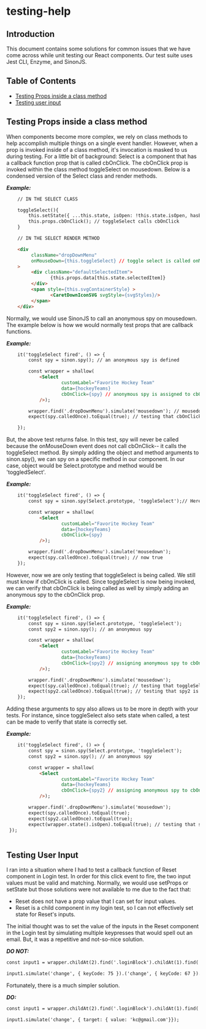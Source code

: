 # testing-help

## Introduction

This document contains some solutions for common issues that we have come across while unit testing our React components. Our test suite uses Jest CLI, Enzyme, and SinonJS.

## Table of Contents
- [Testing Props inside a class method](#testing-props-inside-a-class-method)
- [Testing user input](#testing-user-input)

## Testing Props inside a class method

When components become more complex, we rely on class methods to help accomplish multiple things on a single event handler. However, when a prop is invoked inside of a class method, it's invocation is masked to us during testing. For a little bit of background: Select is a component that has a callback function prop that is called cbOnClick. The cbOnClick prop is invoked within the class method toggleSelect on mousedown. Below is a condensed version of the Select class and render methods.


***Example:*** 

```html
	// IN THE SELECT CLASS

	toggleSelect(){
		this.setState({ ...this.state, isOpen: !this.state.isOpen, hasError: false });
		this.props.cbOnClick(); // toggleSelect calls cbOnClick
	}

	// IN THE SELECT RENDER METHOD

	<div
		 className="dropDownMenu"
		 onMouseDown={this.toggleSelect} // toggle select is called onMouseDown. NOT this.props.cbOnClick
	>
		 <div className="defaultSelectedItem">
				{this.props.data[this.state.selectedItem]}
		 </div>
		 <span style={this.svgContainerStyle} >
				<CaretDownIconSVG svgStyle={svgStyles}/>
		 </span>
	</div>
```

Normally, we would use SinonJS to call an anonymous spy on mousedown. The example below is how we would normally test props that are callback functions.


***Example:***

```html
	it('toggleSelect fired', () => {
		const spy = sinon.spy(); // an anonymous spy is defined

		const wrapper = shallow(
			<Select
					customLabel="Favorite Hockey Team"
					data={hockeyTeams}
					cbOnClick={spy} // anonymous spy is assigned to cbOnClick
			/>);

		wrapper.find('.dropDownMenu').simulate('mousedown'); // mousedown event is simulated.
		expect(spy.calledOnce).toEqual(true); // testing that cbOnClick was called (false)

	});
```

But, the above test returns false. In this test, spy will never be called because the onMouseDown event does not call cbOnClick-- it calls the toggleSelect method. By simply adding the object and method arguments to sinon.spy(), we can spy on a specific method in our component. In our case, object would be Select.prototype and method would be 'toggledSelect'.

***Example:***

```html
	it('toggleSelect fired', () => {
		const spy = sinon.spy(Select.prototype, 'toggleSelect');// Here we are adding the object and method arguments.

		const wrapper = shallow(
			<Select
					customLabel="Favorite Hockey Team"
					data={hockeyTeams}
					cbOnClick={spy}
			/>);

		wrapper.find('.dropDownMenu').simulate('mousedown');
		expect(spy.calledOnce).toEqual(true); // now true
	});
```

However, now we are only testing that toggleSelect is being called. We still must know if cbOnClick is called. Since toggleSelect is now being invoked, we can verify that cbOnClick is being called as well by simply adding an anonymous spy to the cbOnClick prop. 

***Example:***

```html
	it('toggleSelect fired', () => {
		const spy = sinon.spy(Select.prototype, 'toggleSelect');
		const spy2 = sinon.spy(); // an anonymous spy

		const wrapper = shallow(
			<Select
					customLabel="Favorite Hockey Team"
					data={hockeyTeams}
					cbOnClick={spy2} // assigning anonymous spy to cbOnClick
			/>);

		wrapper.find('.dropDownMenu').simulate('mousedown');
		expect(spy.calledOnce).toEqual(true); // testing that toggleSelect is called.
		expect(spy2.calledOnce).toEqual(true); // testing that spy2 is called.
	});
```

Adding these arguments to spy also allows us to be more in depth with your tests. For instance, since toggleSelect also sets state when called, a test can be made to verify that state is correctly set. 

***Example:***

```html
	it('toggleSelect fired', () => {
		const spy = sinon.spy(Select.prototype, 'toggleSelect');
		const spy2 = sinon.spy(); // an anonymous spy

		const wrapper = shallow(
			<Select
					customLabel="Favorite Hockey Team"
					data={hockeyTeams}
					cbOnClick={spy2} // assigning anonymous spy to cbOnClick
			/>);

		wrapper.find('.dropDownMenu').simulate('mousedown');
		expect(spy.calledOnce).toEqual(true);
		expect(spy2.calledOnce).toEqual(true);
		expect(wrapper.state().isOpen).toEqual(true); // testing that state is setting correctly
 });
 
 ```


## Testing User Input

I ran into a situation where I had to test a callback function of Reset component in Login test. In order for this click event to fire, the two input values must be valid and matching. Normally, we would use setProps or setState but those solutions were not available to me due to the fact that:

- Reset does not have a prop value that I can set for input values.
- Reset is a child component in my login test, so I can not effectively set state for Reset's inputs.

The initial thought was to set the value of the inputs in the Reset component in the Login test by simulating multiple keypresses that would spell out an email. But, it was a repetitive and not-so-nice solution.

***DO NOT:***

```html
const input1 = wrapper.childAt(2).find('.loginBlock').childAt(1).find('input'); // finding my input

input1.simulate('change', { keyCode: 75 }).('change', { keyCode: 67 }).('change', { keyCode: 50 }).('change', { keyCode: 71 }).('change', { keyCode: 77 }).('change', { keyCode: 65 }).('change', { keyCode: 73 }).('change', { keyCode: 76 }).('change', { keyCode: 190 }).('change', { keyCode: 67 }).('change', { keyCode: 79 }).('change', { keyCode: 77 }); // simulating keypresses that should spell out an email

```

Fortunately, there is a much simpler solution. 

***DO:*** 

```html
const input1 = wrapper.childAt(2).find('.loginBlock').childAt(1).find('input');

input1.simulate('change', { target: { value: 'kc@gmail.com'}});

```


